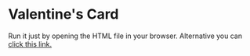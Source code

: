 # Valentine's Card

Run it just by opening the HTML file in your browser.
Alternative you can [click this link.](http://valentines.schuy-home.com)


